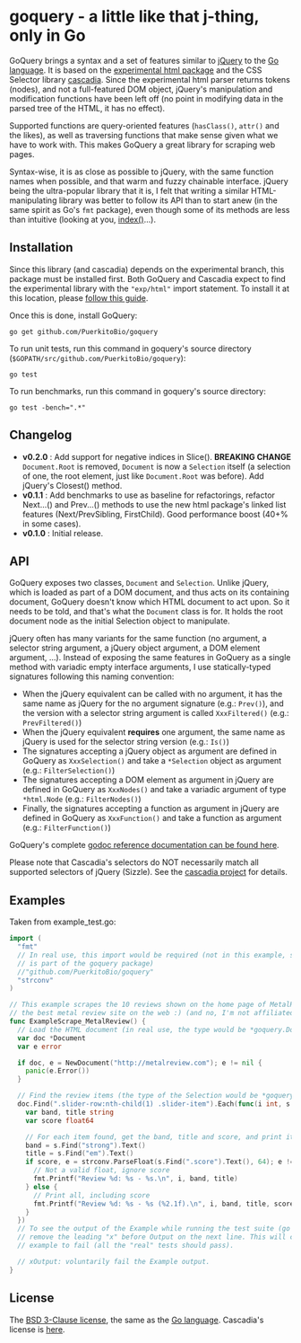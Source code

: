 # goquery - a little like that j-thing, only in Go

GoQuery brings a syntax and a set of features similar to [jQuery][] to the [Go language][go]. It is based on the [experimental html package][exphtml] and the CSS Selector library [cascadia][]. Since the experimental html parser returns tokens (nodes), and not a full-featured DOM object, jQuery's manipulation and modification functions have been left off (no point in modifying data in the parsed tree of the HTML, it has no effect).

Supported functions are query-oriented features (`hasClass()`, `attr()` and the likes), as well as traversing functions that make sense given what we have to work with. This makes GoQuery a great library for scraping web pages.

Syntax-wise, it is as close as possible to jQuery, with the same function names when possible, and that warm and fuzzy chainable interface. jQuery being the ultra-popular library that it is, I felt that writing a similar HTML-manipulating library was better to follow its API than to start anew (in the same spirit as Go's `fmt` package), even though some of its methods are less than intuitive (looking at you, [index()][index]...).

## Installation

Since this library (and cascadia) depends on the experimental branch, this package must be installed first. Both GoQuery and Cascadia expect to find the experimental library with the `"exp/html"` import statement. To install it at this location, please [follow this guide][wikiexp].

Once this is done, install GoQuery:

`go get github.com/PuerkitoBio/goquery`

To run unit tests, run this command in goquery's source directory (`$GOPATH/src/github.com/PuerkitoBio/goquery`):

`go test`

To run benchmarks, run this command in goquery's source directory:

`go test -bench=".*"`

## Changelog

*    **v0.2.0** : Add support for negative indices in Slice(). **BREAKING CHANGE** `Document.Root` is removed, `Document` is now a `Selection` itself (a selection of one, the root element, just like `Document.Root` was before). Add jQuery's Closest() method.
*    **v0.1.1** : Add benchmarks to use as baseline for refactorings, refactor Next...() and Prev...() methods to use the new html package's linked list features (Next/PrevSibling, FirstChild). Good performance boost (40+% in some cases).
*    **v0.1.0** : Initial release.

## API

GoQuery exposes two classes, `Document` and `Selection`. Unlike jQuery, which is loaded as part of a DOM document, and thus acts on its containing document, GoQuery doesn't know which HTML document to act upon. So it needs to be told, and that's what the `Document` class is for. It holds the root document node as the initial Selection object to manipulate.

jQuery often has many variants for the same function (no argument, a selector string argument, a jQuery object argument, a DOM element argument, ...). Instead of exposing the same features in GoQuery as a single method with variadic empty interface arguments, I use statically-typed signatures following this naming convention:

*    When the jQuery equivalent can be called with no argument, it has the same name as jQuery for the no argument signature (e.g.: `Prev()`), and the version with a selector string argument is called `XxxFiltered()` (e.g.: `PrevFiltered()`)
*    When the jQuery equivalent **requires** one argument, the same name as jQuery is used for the selector string version (e.g.: `Is()`)
*    The signatures accepting a jQuery object as argument are defined in GoQuery as `XxxSelection()` and take a `*Selection` object as argument (e.g.: `FilterSelection()`)
*    The signatures accepting a DOM element as argument in jQuery are defined in GoQuery as `XxxNodes()` and take a variadic argument of type `*html.Node` (e.g.: `FilterNodes()`)
*    Finally, the signatures accepting a function as argument in jQuery are defined in GoQuery as `XxxFunction()` and take a function as argument (e.g.: `FilterFunction()`)

GoQuery's complete [godoc reference documentation can be found here][doc].

Please note that Cascadia's selectors do NOT necessarily match all supported selectors of jQuery (Sizzle). See the [cascadia project][cascadia] for details.

## Examples

Taken from example_test.go:

```Go
import (
  "fmt"
  // In real use, this import would be required (not in this example, since it
  // is part of the goquery package)
  //"github.com/PuerkitoBio/goquery"
  "strconv"
)

// This example scrapes the 10 reviews shown on the home page of MetalReview.com,
// the best metal review site on the web :) (and no, I'm not affiliated to them!)
func ExampleScrape_MetalReview() {
  // Load the HTML document (in real use, the type would be *goquery.Document)
  var doc *Document
  var e error

  if doc, e = NewDocument("http://metalreview.com"); e != nil {
    panic(e.Error())
  }

  // Find the review items (the type of the Selection would be *goquery.Selection)
  doc.Find(".slider-row:nth-child(1) .slider-item").Each(func(i int, s *Selection) {
    var band, title string
    var score float64

    // For each item found, get the band, title and score, and print it
    band = s.Find("strong").Text()
    title = s.Find("em").Text()
    if score, e = strconv.ParseFloat(s.Find(".score").Text(), 64); e != nil {
      // Not a valid float, ignore score
      fmt.Printf("Review %d: %s - %s.\n", i, band, title)
    } else {
      // Print all, including score
      fmt.Printf("Review %d: %s - %s (%2.1f).\n", i, band, title, score)
    }
  })
  // To see the output of the Example while running the test suite (go test), simply
  // remove the leading "x" before Output on the next line. This will cause the
  // example to fail (all the "real" tests should pass).

  // xOutput: voluntarily fail the Example output.
}
```

## License

The [BSD 3-Clause license][bsd], the same as the [Go language][golic]. Cascadia's license is [here][caslic].

[jquery]: http://jquery.com/
[go]: http://golang.org/
[exphtml]: http://code.google.com/p/go/source/browse#hg%2Fsrc%2Fpkg%2Fexp
[cascadia]: http://code.google.com/p/cascadia/
[wikiexp]: http://code.google.com/p/go-wiki/wiki/InstallingExp
[bsd]: http://opensource.org/licenses/BSD-3-Clause
[golic]: http://golang.org/LICENSE
[caslic]: http://code.google.com/p/cascadia/source/browse/LICENSE
[doc]: http://go.pkgdoc.org/github.com/PuerkitoBio/goquery
[index]: http://api.jquery.com/index/
